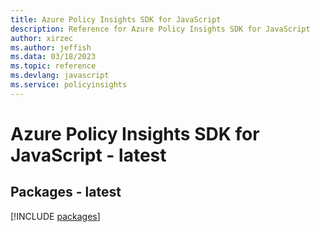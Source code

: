 ```yaml
---
title: Azure Policy Insights SDK for JavaScript
description: Reference for Azure Policy Insights SDK for JavaScript
author: xirzec
ms.author: jeffish
ms.data: 03/18/2023
ms.topic: reference
ms.devlang: javascript
ms.service: policyinsights
---
```

# Azure Policy Insights SDK for JavaScript - latest
## Packages - latest
[!INCLUDE [packages](policy-insights-index.md)]